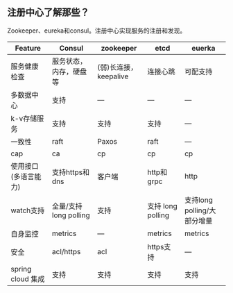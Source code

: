 ## 注册中心了解那些？

Zookeeper、eureka和consul。注册中心实现服务的注册和发现。

| Feature              | Consul                 | zookeeper             | etcd              | euerka                      |
| -------------------- | ---------------------- | --------------------- | ----------------- | --------------------------- |
| 服务健康检查         | 服务状态，内存，硬盘等 | (弱)长连接，keepalive | 连接心跳          | 可配支持                    |
| 多数据中心           | 支持                   | —                     | —                 | —                           |
| k-v存储服务          | 支持                   | 支持                  | 支持              | —                           |
| 一致性               | raft                   | Paxos                 | raft              | —                           |
| cap                  | ca                     | cp                    | cp                | cp                          |
| 使用接口(多语言能力) | 支持https和dns         | 客户端                | http和grpc        | http                        |
| watch支持            | 全量/支持 long polling | 支持                  | 支持 long polling | 支持long polling/大部分增量 |
| 自身监控             | metrics                | —                     | metrics           | metrics                     |
| 安全                 | acl/https              | acl                   | https支持         | —                           |
| spring cloud 集成    | 支持                   | 支持                  | 支持              | 支持                        |

